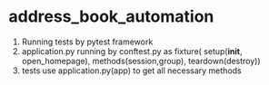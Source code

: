 # address_book_automation 
1. Running tests by pytest framework
2. application.py running by conftest.py as fixture( setup(__init__, open_homepage),
 methods(session,group), teardown(destroy))
3. tests use application.py(app) to get all necessary methods 

